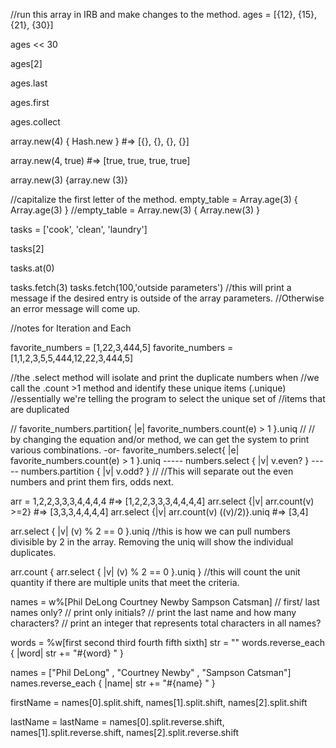 //run this array in IRB and make changes to the method.
ages = [{12}, {15}, {21}, {30}]

ages << 30

ages[2]

ages.last

ages.first

ages.collect

array.new(4) { Hash.new } #=> [{}, {}, {}, {}]

array.new(4, true) #=> [true, true, true, true]

array.new(3) {array.new (3)}

//capitalize the first letter of the method.
empty_table = Array.age(3) { Array.age(3) }
//empty_table = Array.new(3) { Array.new(3) }

tasks = ['cook', 'clean', 'laundry']

tasks[2]

tasks.at(0)

tasks.fetch(3)
tasks.fetch(100,'outside parameters')
//this will print a message if the desired entry is outside of the array parameters.
//Otherwise an error message will come up.



//notes for Iteration and Each

favorite_numbers = [1,22,3,444,5]
favorite_numbers = [1,1,2,3,5,5,444,12,22,3,444,5]

//the .select method will isolate and print the duplicate numbers when
//we call the .count >1 method and identify these unique items (.unique)
  //essentially we're telling the program to select the unique set of
  //items that are duplicated

//
favorite_numbers.partition{ |e| favorite_numbers.count(e) > 1 }.uniq
//
// by changing the equation and/or method, we can get the system to print various combinations.
-or-
favorite_numbers.select{ |e| favorite_numbers.count(e) > 1 }.uniq
----- numbers.select { |v| v.even? }
----- numbers.partition { |v| v.odd? }
//
//This will separate out the even numbers and print them firs, odds next.


arr = 1,2,2,3,3,3,4,4,4,4
  #=> [1,2,2,3,3,3,4,4,4,4]
arr.select {|v| arr.count(v) >=2}
  #=> [3,3,3,4,4,4,4]
arr.select {|v| arr.count(v) ((v)/2)}.uniq
  #=> [3,4]

arr.select { |v| (v) % 2 == 0 }.uniq
//this is how we can pull numbers divisible by 2 in the array. Removing the uniq will show the individual duplicates.

arr.count { arr.select { |v| (v) % 2 == 0 }.uniq }
//this will count the unit quantity if there are multiple units that meet the criteria.

names = w%[Phil DeLong Courtney Newby Sampson Catsman]
// first/ last names only?
// print only initials?
// print the last name and how many characters?
// print an integer that represents total characters in all names?

words = %w[first second third fourth fifth sixth]
str = ""
words.reverse_each { |word| str += "#{word} " }

names = ["Phil DeLong" , "Courtney Newby" , "Sampson Catsman"]
names.reverse_each { |name| str += "#{name} " }

firstName = names[0].split.shift, names[1].split.shift, names[2].split.shift

lastName = lastName = names[0].split.reverse.shift, names[1].split.reverse.shift, names[2].split.reverse.shift
